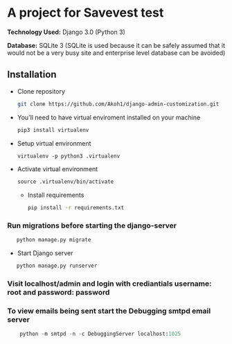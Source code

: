 # A project for Savevest test


**Technology Used:** Django 3.0 (Python 3)

 **Database:** SQLite 3 (SQLite is used because it can be safely assumed that it would not be a very busy site and enterprise level database can be avoided)



## Installation

- Clone repository

    ```bash
    git clone https://github.com/Akoh1/django-admin-customization.git
    ```
- You'll need to have virtual enviroment installed on your machine  

    ```python
  pip3 install virtualenv
  
    ```


- Setup virtual environment

    ```markdown
    virtualenv -p python3 .virtualenv
    
    ```

    

- Activate virtual environment

    ```markdown
    source .virtualenv/bin/activate
    
    ```

    
    

   - Install requirements
    
        ```bash
        pip install -r requirements.txt
        ```


### Run migrations before starting the django-server

```python
   python manage.py migrate
```

- Start Django server
```python
   python manage.py runserver
```
### Visit localhost/admin and login with crediantials username: root and password: password

### To view emails being sent start the Debugging smtpd email server

```python
    python -m smtpd -n -c DebuggingServer localhost:1025
```

    
 
 
